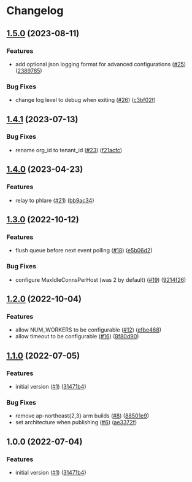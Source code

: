 # Changelog

## [1.5.0](https://github.com/grafana/pyroscope-lambda-extension/compare/v1.4.1...v1.5.0) (2023-08-11)


### Features

* add optional json logging format for advanced configurations ([#25](https://github.com/grafana/pyroscope-lambda-extension/issues/25)) ([2389785](https://github.com/grafana/pyroscope-lambda-extension/commit/238978539791f2c61f6c9ac86cad372614a6bc0f))


### Bug Fixes

* change log level to debug when exiting ([#26](https://github.com/grafana/pyroscope-lambda-extension/issues/26)) ([c3bf02f](https://github.com/grafana/pyroscope-lambda-extension/commit/c3bf02f062f2eabe309f6e8e8aa01eb2192fd566))

## [1.4.1](https://github.com/grafana/pyroscope-lambda-extension/compare/v1.4.0...v1.4.1) (2023-07-13)


### Bug Fixes

* rename org_id to tenant_id ([#23](https://github.com/grafana/pyroscope-lambda-extension/issues/23)) ([f21acfc](https://github.com/grafana/pyroscope-lambda-extension/commit/f21acfccdcb1dfac1b9234473b1fc47e87a72f79))

## [1.4.0](https://github.com/pyroscope-io/pyroscope-lambda-extension/compare/v1.3.0...v1.4.0) (2023-04-23)


### Features

* relay to phlare ([#21](https://github.com/pyroscope-io/pyroscope-lambda-extension/issues/21)) ([bb9ac34](https://github.com/pyroscope-io/pyroscope-lambda-extension/commit/bb9ac34129d5da5eb0913a4e594dd08de4995087))

## [1.3.0](https://github.com/pyroscope-io/pyroscope-lambda-extension/compare/v1.2.0...v1.3.0) (2022-10-12)


### Features

* flush queue before next event polling ([#18](https://github.com/pyroscope-io/pyroscope-lambda-extension/issues/18)) ([e5b06d2](https://github.com/pyroscope-io/pyroscope-lambda-extension/commit/e5b06d2e38d174daa52828e45fb7783700bd86ee))


### Bug Fixes

* configure MaxIdleConnsPerHost (was 2 by default) ([#19](https://github.com/pyroscope-io/pyroscope-lambda-extension/issues/19)) ([9214f26](https://github.com/pyroscope-io/pyroscope-lambda-extension/commit/9214f26e2e1b4ae460981ab1f09f01c6ac92f201))

## [1.2.0](https://github.com/pyroscope-io/pyroscope-lambda-extension/compare/v1.1.0...v1.2.0) (2022-10-04)


### Features

* allow NUM_WORKERS to be configurable ([#12](https://github.com/pyroscope-io/pyroscope-lambda-extension/issues/12)) ([efbe468](https://github.com/pyroscope-io/pyroscope-lambda-extension/commit/efbe4680175be80f4db2d0ce0e3b301443d8201e))
* allow timeout to be configurable ([#16](https://github.com/pyroscope-io/pyroscope-lambda-extension/issues/16)) ([8f80d90](https://github.com/pyroscope-io/pyroscope-lambda-extension/commit/8f80d9071e352362df82dbecabb8b086494beaac))

## [1.1.0](https://github.com/pyroscope-io/pyroscope-lambda-extension/compare/v1.0.1...v1.1.0) (2022-07-05)


### Features

* initial version ([#1](https://github.com/pyroscope-io/pyroscope-lambda-extension/issues/1)) ([31471b4](https://github.com/pyroscope-io/pyroscope-lambda-extension/commit/31471b4fd059f511720baf6dba2e04a7236083ca))


### Bug Fixes

* remove ap-northeast{2,3} arm builds ([#8](https://github.com/pyroscope-io/pyroscope-lambda-extension/issues/8)) ([88501e9](https://github.com/pyroscope-io/pyroscope-lambda-extension/commit/88501e9ea03ab9fc1dcdf673ba341279679afc73))
* set architecture when publishing ([#6](https://github.com/pyroscope-io/pyroscope-lambda-extension/issues/6)) ([ae3372f](https://github.com/pyroscope-io/pyroscope-lambda-extension/commit/ae3372f4697a1d97246c0eb73448bf752ec370a1))

## 1.0.0 (2022-07-04)


### Features

* initial version ([#1](https://github.com/pyroscope-io/pyroscope-lambda-extension/issues/1)) ([31471b4](https://github.com/pyroscope-io/pyroscope-lambda-extension/commit/31471b4fd059f511720baf6dba2e04a7236083ca))
